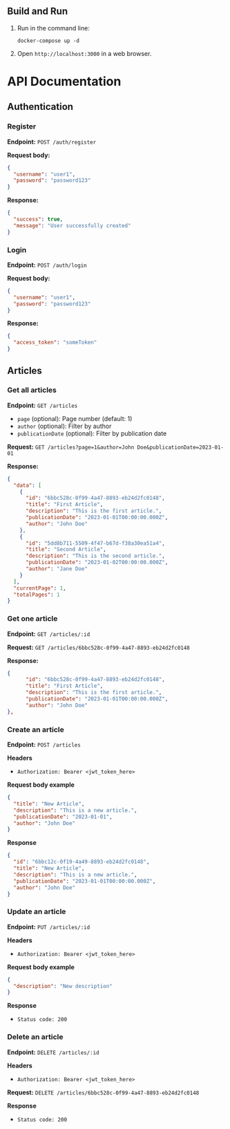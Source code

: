 ## Build and Run

1. Run in the command line:

   ```
   docker-compose up -d
   ```

2. Open `http://localhost:3000` in a web browser.

# API Documentation

## Authentication

### Register

**Endpoint:** `POST /auth/register`

**Request body:**

```json
{
  "username": "user1",
  "password": "password123"
}
```

**Response:**

```json
{
  "success": true,
  "message": "User successfully created"
}
```

### Login

**Endpoint:** `POST /auth/login`

**Request body:**

```json
{
  "username": "user1",
  "password": "password123"
}
```

**Response:**

```json
{
  "access_token": "someToken"
}
```

## Articles

### Get all articles

**Endpoint:** `GET /articles`

- `page` (optional): Page number (default: 1)
- `author` (optional): Filter by author
- `publicationDate` (optional): Filter by publication date

**Request:**
`GET /articles?page=1&author=John Doe&publicationDate=2023-01-01`

**Response:**

```json
{
  "data": [
    {
      "id": "6bbc528c-0f99-4a47-8893-eb24d2fc0148",
      "title": "First Article",
      "description": "This is the first article.",
      "publicationDate": "2023-01-01T00:00:00.000Z",
      "author": "John Doe"
    },
    {
      "id": "5dd8b711-5509-4f47-b67d-f38a30ea51a4",
      "title": "Second Article",
      "description": "This is the second article.",
      "publicationDate": "2023-01-02T00:00:00.000Z",
      "author": "Jane Doe"
    }
  ],
  "currentPage": 1,
  "totalPages": 1
}
```

### Get one article

**Endpoint:** `GET /articles/:id`

**Request:**
`GET /articles/6bbc528c-0f99-4a47-8893-eb24d2fc0148`

**Response:**

```json
{
      "id": "6bbc528c-0f99-4a47-8893-eb24d2fc0148",
      "title": "First Article",
      "description": "This is the first article.",
      "publicationDate": "2023-01-01T00:00:00.000Z",
      "author": "John Doe"
},
```

### Create an article

**Endpoint:** `POST /articles`

**Headers**

- `Authorization: Bearer <jwt_token_here>`

**Request body example**

```json
{
  "title": "New Article",
  "description": "This is a new article.",
  "publicationDate": "2023-01-01",
  "author": "John Doe"
}
```

**Response**

```json
{
  "id": "6bbc12c-0f19-4a49-8893-eb24d2fc0148",
  "title": "New Article",
  "description": "This is a new article.",
  "publicationDate": "2023-01-01T00:00:00.000Z",
  "author": "John Doe"
}
```

### Update an article

**Endpoint:** `PUT /articles/:id`

**Headers**

- `Authorization: Bearer <jwt_token_here>`

**Request body example**

```json
{
  "description": "New description"
}
```

**Response**

- `Status code: 200`

### Delete an article

**Endpoint:** `DELETE /articles/:id`

**Headers**

- `Authorization: Bearer <jwt_token_here>`

**Request:**
`DELETE /articles/6bbc528c-0f99-4a47-8893-eb24d2fc0148`

**Response**

- `Status code: 200`

